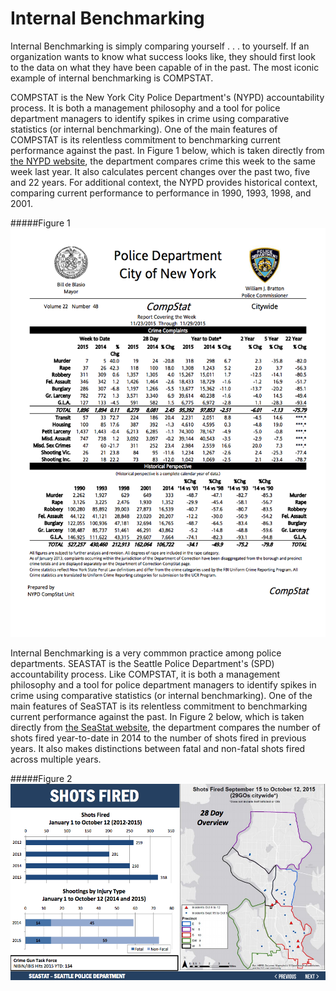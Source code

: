 # Internal Benchmarking

Internal Benchmarking is simply comparing yourself . . . to yourself. If an organization wants to know what success looks like, they should first look to the data on what they have been capable of in the past. The most iconic example of internal benchmarking is COMPSTAT.

COMPSTAT is the New York City Police Department's (NYPD) accountability process. It is both a management philosophy and a tool for police department managers to identify spikes in crime using comparative statistics (or internal benchmarking). One of the main features of COMPSTAT is its relentless commitment to benchmarking current performance against the past. In Figure 1 below, which is taken directly from [the NYPD website](http://www.nyc.gov/html/nypd/downloads/pdf/crime_statistics/cs-en-us-city.pdf), the department compares crime this week to the same week last year. It also calculates percent changes over the past two, five and 22 years. For additional context, the NYPD provides historical context, comparing current performance to performance in 1990, 1993, 1998, and 2001. 

#####Figure 1
<img src="https://raw.githubusercontent.com/centerforgov/benchmarking/master/Figures/Internal%20Benchmarking%20Example.png">

Internal Benchmarking is a very commmon practice among police departments. SEASTAT is the Seattle Police Department's (SPD) accountability process. Like COMPSTAT, it is both a management philosophy and a tool for police department managers to identify spikes in crime using comparative statistics (or internal benchmarking). One of the main features of SeaSTAT is its relentless commitment to benchmarking current performance against the past. In Figure 2 below, which is taken directly from [the SeaStat website](http://www.seattle.gov/Documents/Departments/Police/SeaStat/SeaStat_ppt_20151014.pdf), the department compares the number of shots fired year-to-date in 2014 to the number of shots fired in previous years. It also makes distinctions between fatal and non-fatal shots fired across multiple years. 

#####Figure 2
<img src="https://raw.githubusercontent.com/centerforgov/benchmarking/master/Figures/Internal%20Benchmarking%20Example%202.png">

